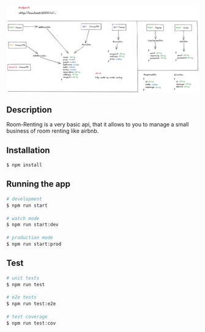 <p align="center">
  <img src="utils/model.png" alt="Room Renting Schema" />
</p>

## Description

Room-Renting is a very basic api, that it allows to you to manage a small business of room renting like airbnb.

## Installation

```bash
$ npm install
```

## Running the app

```bash
# development
$ npm run start

# watch mode
$ npm run start:dev

# production mode
$ npm run start:prod
```

## Test

```bash
# unit tests
$ npm run test

# e2e tests
$ npm run test:e2e

# test coverage
$ npm run test:cov
```
